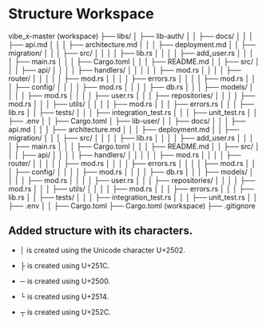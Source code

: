 # Structure Workspace

vibe_x-master (workspace)
  ├── libs/
  │   ├── lib-auth/
  │   │   ├── docs/
  │   │   │   ├── api.md
  │   │   │   ├── architecture.md
  │   │   │   ├── deployment.md
  │   │   ├── migration/
  │   │   │   ├── src/
  │   │   │   │   ├── lib.rs
  │   │   │   │   ├── add_user.rs
  │   │   │   │   ├── main.rs
  │   │   │   ├── Cargo.toml
  │   │   │   ├── README.md
  │   │   ├── src/
  │   │   │   ├── api/
  │   │   │   │   ├── handlers/
  │   │   │   │   │   ├── mod.rs
  │   │   │   │   ├── router/
  │   │   │   │   │   ├── mod.rs
  │   │   │   │   ├── errors.rs
  │   │   │   │   ├── mod.rs
  │   │   │   ├── config/
  │   │   │   │   ├── mod.rs
  │   │   │   │   ├── db.rs
  │   │   │   ├── models/
  │   │   │   │   ├── mod.rs
  │   │   │   │   ├── user.rs
  │   │   │   ├── repositories/
  │   │   │   │   ├── mod.rs
  │   │   │   ├── utils/
  │   │   │   │   ├── mod.rs
  │   │   │   ├── errors.rs
  │   │   │   ├── lib.rs
  │   │   ├── tests/
  │   │   │   ├── integration_test.rs
  │   │   │   ├── unit_test.rs
  │   │   ├── .env
  │   │   ├── Cargo.toml
  │   ├── lib-user/
  │   │   ├── docs/
  │   │   │   ├── api.md
  │   │   │   ├── architecture.md
  │   │   │   ├── deployment.md
  │   │   ├── migration/
  │   │   │   ├── src/
  │   │   │   │   ├── lib.rs
  │   │   │   │   ├── add_user.rs
  │   │   │   │   ├── main.rs
  │   │   │   ├── Cargo.toml
  │   │   │   ├── README.md
  │   │   ├── src/
  │   │   │   ├── api/
  │   │   │   │   ├── handlers/
  │   │   │   │   │   ├── mod.rs
  │   │   │   │   ├── router/
  │   │   │   │   │   ├── mod.rs
  │   │   │   │   ├── errors.rs
  │   │   │   │   ├── mod.rs
  │   │   │   ├── config/
  │   │   │   │   ├── mod.rs
  │   │   │   │   ├── db.rs
  │   │   │   ├── models/
  │   │   │   │   ├── mod.rs
  │   │   │   │   ├── user.rs
  │   │   │   ├── repositories/
  │   │   │   │   ├── mod.rs
  │   │   │   ├── utils/
  │   │   │   │   ├── mod.rs
  │   │   │   ├── errors.rs
  │   │   │   ├── lib.rs
  │   │   ├── tests/
  │   │   │   ├── integration_test.rs
  │   │   │   ├── unit_test.rs
  │   │   ├── .env
  │   │   ├── Cargo.toml
  ├── Cargo.toml (workspace)
  ├── .gitignore

## Added structure with its characters.

* │ is created using the Unicode character U+2502.

* ├ is created using U+251C.

* ─ is created using U+2500.

* └ is created using U+2514.

* ┬ is created using U+252C.